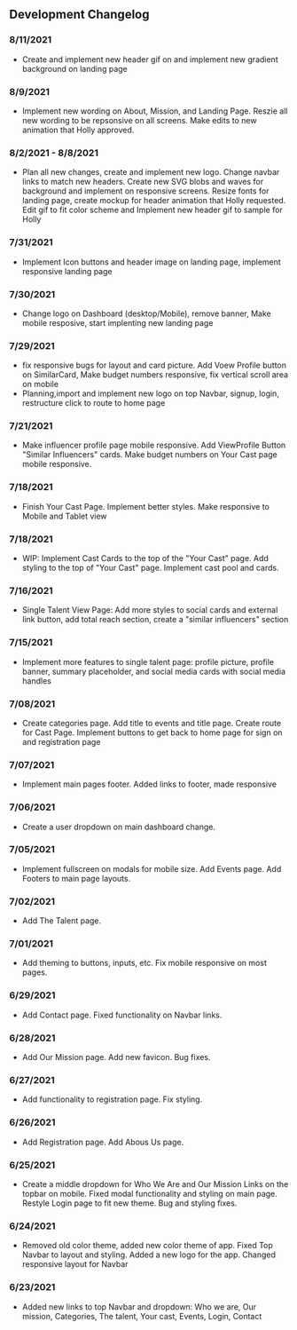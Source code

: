 ## Development Changelog

### 8/11/2021

- Create and implement new header gif on and implement new gradient background on landing page

### 8/9/2021

- Implement new wording on About, Mission, and Landing Page. Reszie all new wording to be repsonsive on all screens. Make edits to new animation that Holly approved.

### 8/2/2021 - 8/8/2021

- Plan all new changes, create and implement new logo. Change navbar links to match new headers. Create new SVG blobs and waves for background and implement on responsive screens. Resize fonts for landing page, create mockup for header animation that Holly requested. Edit gif to fit color scheme and Implement new header gif to sample for Holly

### 7/31/2021

- Implement Icon buttons and header image on landing page, implement responsive landing page

### 7/30/2021

- Change logo on Dashboard (desktop/Mobile), remove banner, Make mobile resposive, start implenting new landing page

### 7/29/2021

- fix responsive bugs for layout and card picture. Add Voew Profile button on SimilarCard, Make budget numbers responsive, fix vertical scroll area on mobile
- Planning,import and implement new logo on top Navbar, signup, login, restructure click to route to home page

### 7/21/2021

- Make influencer profile page mobile responsive. Add ViewProfile Button "Similar Influencers" cards. Make budget numbers on Your Cast page mobile responsive.

### 7/18/2021

- Finish Your Cast Page. Implement better styles. Make responsive to Mobile and Tablet view

### 7/18/2021

- WIP: Implement Cast Cards to the top of the "Your Cast" page. Add styling to the top of "Your Cast" page. Implement cast pool and cards.

### 7/16/2021

- Single Talent View Page: Add more styles to social cards and external link button, add total reach section, create a "similar influencers" section

### 7/15/2021

- Implement more features to single talent page: profile picture, profile banner, summary placeholder, and social media cards with social media handles

### 7/08/2021

- Create categories page. Add title to events and title page. Create route for Cast Page. Implement buttons to get back to home page for sign on and registration page

### 7/07/2021

- Implement main pages footer. Added links to footer, made responsive

### 7/06/2021

- Create a user dropdown on main dashboard change.

### 7/05/2021

- Implement fullscreen on modals for mobile size. Add Events page. Add Footers to main page layouts.

### 7/02/2021

- Add The Talent page.

### 7/01/2021

- Add theming to buttons, inputs, etc. Fix mobile responsive on most pages.

### 6/29/2021

- Add Contact page. Fixed functionality on Navbar links.

### 6/28/2021

- Add Our Mission page. Add new favicon. Bug fixes.

### 6/27/2021

- Add functionality to registration page. Fix styling.

### 6/26/2021

- Add Registration page. Add Abous Us page.

### 6/25/2021

- Create a middle dropdown for Who We Are and Our Mission Links on the topbar on mobile. Fixed modal functionality and styling on main page. Restyle Login page to fit new theme. Bug and styling fixes.

### 6/24/2021

- Removed old color theme, added new color theme of app. Fixed Top Navbar to layout and styling. Added a new logo for the app. Changed responsive layout for Navbar

### 6/23/2021

- Added new links to top Navbar and dropdown: Who we are, Our mission, Categories, The talent, Your cast, Events, Login, Contact
